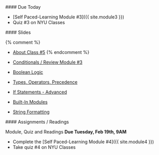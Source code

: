 <article class="due" markdown="block">
####  Due Today

* [Self Paced-Learning Module #3]({{ site.module3 }})
* Quiz #3 on NYU Classes

</article>

<article class="slides" markdown="block">
####  Slides

{% comment %}
* [About Class #5](classes/05/meta.html)
{% endcomment %}

* [Conditionals / Review Module #3](classes/05/review-conditionals.html)
* [Boolean Logic](classes/05/boolean-logic.html)
* [Types, Operators, Precedence](classes/05/types-operators-precedence.html)
* [If Statements - Advanced](classes/05/if-statements-advanced.html)
* [Built-In Modules](classes/05/modules.html)
* [String Formatting](classes/05/string-formatting.html)

</article>

<article class="assignments" markdown="block">
####  Assignments / Readings		

Module, Quiz and Readings __Due Tuesday, Feb 19th, 9AM__

* Complete the [Self Paced-Learning Module #4]({{ site.module4 }})
* Take quiz #4 on NYU Classes

<!--
Readings

* Read {{ site.bookq }} - Chapter 1

Assignments 

1. [questions.py](homework/hw01/questions.py) - 9 points
-->
</article>
<!--
<a name="class5"></a>

### Slides

### Handouts
[User Input, Type Conversion, Functions, If Statements](resources/handouts/class05/input-types-if.pdf) 

### Readings
* {{ site.bookq }} - Chapter 4 (Decision Structures and Boolean Logic)
* [{{ site.bookt }} - Chapter 5](http://openbookproject.net/thinkcs/python/english3e/conditionals.html) (but skip 5.9 and 5.12)

###  Vocabulary
See [the glossary](http://openbookproject.net/thinkcs/python/english3e/conditionals.html#glossary) in {{site.bookt}}, Chapter 5.
-->
